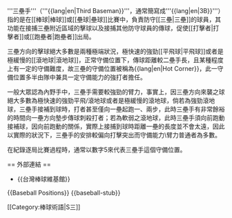 '''三壘手'''（'''{{lang|en|Third Baseman}}'''，通常簡寫成'''{{lang|en|3B}}'''）指的是在[[棒球|棒球]]或[[壘球|壘球]]比賽中，負責防守[[三壘|三壘]]的球員，其功能在接捕三壘附近區域的擊球以及接捕其他防守球員的傳球，促使[[打擊者|打擊者]]或[[跑壘者|跑壘者]]出局。

三壘方向的擊球絕大多數是兩種極端狀況，極快速的強勁[[平飛球|平飛球]]或者是極緩慢的[[滾地球|滾地球]]，正常守備位置下，傳球距離較二壘手長，且某種程度上有一定的守備難度，故三壘的守備位置被稱為{{lang|en|Hot Corner}}，此一守備位置多半由隊中兼具一定守備能力的強打者擔任。

一般大眾認為內野手中，三壘手需要較強勁的臂力，事實上，因三壘方向來襲之球絕大多數為極快速的強勁平飛/滾地球或者是極緩慢的滾地球，倘若為強勁滾地球，三壘手接補到球時，打者甚至僅向一壘起跑一、兩步，此時三壘手有非常餘裕的時間向一壘方向墊步傳球刺殺打者；若為軟弱之滾地球，此時三壘手須向前跑動接補球，因向前跑動的關係，實際上接捕到球時距離一壘的長度並不會太遠，因此以實際的狀況下，三壘手的安排較偏向打擊突出而守備能力\臂力普通者為多數。

在紀錄逐局比賽過程時，通常以數字5來代表三壘手這個守備位置。

== 外部連結 ==
* {{台灣棒球維基館}}

{{Baseball Positions}}
{{baseball-stub}}

[[Category:棒球術語|S三]]